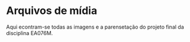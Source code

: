 # Arquivos de mídia

Aqui econtram-se todas as imagens e a parensetação do projeto final da disciplina EA076M.
